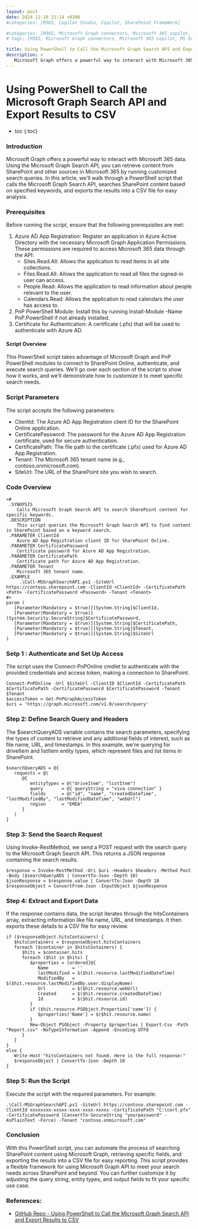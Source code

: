 ```yaml
---
layout: post
date: 2024-11-10 21:14 +0300
#categories: [M365, Copilot Studio, Copilot, SharePoint FrameWork]

#categories: [M365, Microsoft Graph connectors, Microsoft 365 copilot, m365 development]
# tags: [M365, Microsoft Graph connectors, Microsoft 365 copilot, MS Graph]

title: Using PowerShell to Call the Microsoft Graph Search API and Export Results to CSV
description: >
   Microsoft Graph offers a powerful way to interact with Microsoft 365 data. Using the Microsoft Graph Search API, you can retrieve content from SharePoint and other sources in Microsoft 365 by running customized search queries. In this article, we'll walk through a PowerShell script that calls the Microsoft Graph Search API, searches SharePoint content based on specified keywords, and exports the results into a CSV file for easy analysis.
---
```


# Using PowerShell to Call the Microsoft Graph Search API and Export Results to CSV

* toc
{:toc}


### Introduction
Microsoft Graph offers a powerful way to interact with Microsoft 365 data. Using the Microsoft Graph Search API, you can retrieve content from SharePoint and other sources in Microsoft 365 by running customized search queries. In this article, we'll walk through a PowerShell script that calls the Microsoft Graph Search API, searches SharePoint content based on specified keywords, and exports the results into a CSV file for easy analysis.


### Prerequisites
Before running the script, ensure that the following prerequisites are met:

1. Azure AD App Registration: Register an application in Azure Active Directory with the necessary Microsoft Graph Application Permissions. These permissions are required to access Microsoft 365 data through the API:
   * Sites.Read.All: Allows the application to read items in all site collections.
   * Files.Read.All: Allows the application to read all files the signed-in user can access.
   * People.Read: Allows the application to read information about people relevant to the user.
   * Calendars.Read: Allows the application to read calendars the user has access to.
2. PnP PowerShell Module: Install this by running Install-Module -Name PnP.PowerShell if not already installed.
3. Certificate for Authentication: A certificate (.pfx) that will be used to authenticate with Azure AD.

#### Script Overview
This PowerShell script takes advantage of Microsoft Graph and PnP PowerShell modules to connect to SharePoint Online, authenticate, and execute search queries. We’ll go over each section of the script to show how it works, and we’ll demonstrate how to customize it to meet specific search needs.

### Script Parameters
The script accepts the following parameters:
* ClientId: The Azure AD App Registration client ID for the SharePoint Online application.
* CertificatePassword: The password for the Azure AD App Registration certificate, used for secure authentication.
* CertificatePath: The file path to the certificate (.pfx) used for Azure AD App Registration.
* Tenant: The Microsoft 365 tenant name (e.g., contoso.onmicrosoft.com).
* SiteUrl: The URL of the SharePoint site you wish to search.


### Code Overview
```
<#
 .SYNOPSIS
    Calls Microsoft Graph Search API to search SharePoint content for specific keywords.
 .DESCRIPTION
    This script queries the Microsoft Graph Search API to find content in SharePoint based on a keyword search.
 .PARAMETER ClientId
    Azure AD App Registration client ID for SharePoint Online.
 .PARAMETER CertificatePassword
    Certificate password for Azure AD App Registration.
 .PARAMETER CertificatePath
    Certificate path for Azure AD App Registration.
 .PARAMETER Tenant
    Microsoft 365 tenant name.
 .EXAMPLE
     .\Call-MSGraphSearchAPI.ps1 -SiteUrl https://contoso.sharepoint.com -ClientId <ClientId> -CertificatePath <Path> -CertificatePassword <Password> -Tenant <Tenant>
#>
param (
   [Parameter(Mandatory = $true)][System.String]$ClientId,
   [Parameter(Mandatory = $true)][System.Security.SecureString]$CertificatePassword,
   [Parameter(Mandatory = $true)][System.String]$CertificatePath,
   [Parameter(Mandatory = $true)][System.String]$Tenant,
   [Parameter(Mandatory = $true)][System.String]$SiteUrl
)
```

### Setp 1 : Authenticate and Set Up Access
The script uses the Connect-PnPOnline cmdlet to authenticate with the provided credentials and access token, making a connection to SharePoint.

```
Connect-PnPOnline -Url $SiteUrl -ClientID $ClientId -CertificatePath $CertificatePath -CertificatePassword $CertificatePassword -Tenant $Tenant
$accessToken = Get-PnPGraphAccessToken
$uri = 'https://graph.microsoft.com/v1.0/search/query'
```

### Step 2: Define Search Query and Headers
The $searchQueryADS variable contains the search parameters, specifying the types of content to retrieve and any additional fields of interest, such as file name, URL, and timestamps. In this example, we're querying for driveItem and listItem entity types, which represent files and list items in SharePoint.

```
$searchQueryADS = @{
   requests = @(
      @{
         entityTypes = @("driveItem", "listItem")
         query       = @{ queryString = "viva connection" }
         fields      = @("id", "name", "createdDateTime", "lastModifiedBy", "lastModifiedDateTime", "webUrl")
         region      = "EMEA"
      }
   )
}
```


### Step 3: Send the Search Request
Using Invoke-RestMethod, we send a POST request with the search query to the Microsoft Graph Search API. This returns a JSON response containing the search results.

```
$response = Invoke-RestMethod -Uri $uri -Headers $headers -Method Post -Body ($searchQueryADS | ConvertTo-Json -Depth 10)
$jsonResponse = $response.value | ConvertTo-Json -Depth 10
$responseObject = ConvertFrom-Json -InputObject $jsonResponse
```


### Step 4: Extract and Export Data
If the response contains data, the script iterates through the hitsContainers array, extracting information like file name, URL, and timestamps. It then exports these details to a CSV file for easy review.

```
if ($responseObject.hitsContainers) {
   $hitsContainers = $responseObject.hitsContainers
   foreach ($container in $hitsContainers) {
      $hits = $container.hits
      foreach ($hit in $hits) {
         $properties = [ordered]@{
            Name         = ''
            lastModified = $($hit.resource.lastModifiedDateTime)
            ModifiedBy   = $($hit.resource.lastModifiedBy.user.displayName) 
            Url          = $($hit.resource.webUrl) 
            Created      = $($hit.resource.createdDateTime)
            Id           = $($hit.resource.id)
         }
         if ($hit.resource.PSObject.Properties['name']) {
            $properties['Name'] = $($hit.resource.name)
         }
         New-Object PSObject -Property $properties | Export-Csv -Path "Report.csv" -NoTypeInformation -Append -Encoding UTF8
      }
   }
}
else {
   Write-Host "hitsContainers not found. Here is the full response:"
   $responseObject | ConvertTo-Json -Depth 10
}
```

### Step 5: Run the Script
Execute the script with the required parameters. For example:


```
.\Call-MSGraphSearchAPI.ps1 -SiteUrl https://contoso.sharepoint.com -ClientId xxxxxxxx-xxxxx-xxxx-xxxx-xxxxx -CertificatePath "C:\cert.pfx" -CertificatePassword (ConvertTo-SecureString "yourpassword" -AsPlainText -Force) -Tenant "contoso.onmicrosoft.com"
```

### Conclusion
With this PowerShell script, you can automate the process of searching SharePoint content using Microsoft Graph, retrieving specific fields, and exporting the results into a CSV file for easy reporting. This script provides a flexible framework for using Microsoft Graph API to meet your search needs across SharePoint and beyond. You can further customize it by adjusting the query string, entity types, and output fields to fit your specific use case.


### References:
* [GitHub Repo - Using PowerShell to Call the Microsoft Graph Search API and Export Results to CSV](https://github.com/mohammadamer/powershell-ms-graph-search-api)